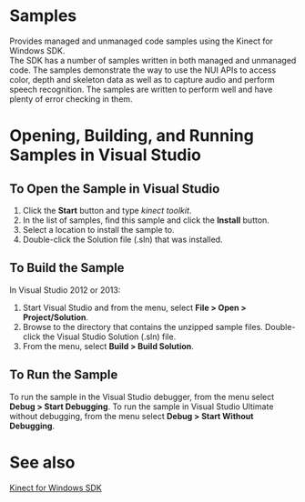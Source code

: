 Samples  
=======  

Provides managed and unmanaged code samples using the Kinect for Windows SDK.  
The SDK has a number of samples written in both managed and unmanaged code. The samples demonstrate the way to use the NUI APIs to access color, depth and skeleton data as well as to capture audio and perform speech recognition. The samples are written to perform well and have plenty of error checking in them.  

<span id="Visual_Studio_Help"></span>

Opening, Building, and Running Samples in Visual Studio  
=======================================================  

<span id="Open"></span>
To Open the Sample in Visual Studio  
-----------------------------------  

1.  Click the **Start** button and type *kinect toolkit*.  
2.  In the list of samples, find this sample and click the **Install** button.  
3.  Select a location to install the sample to.  
4.  Double-click the Solution file (.sln) that was installed.  

<span id="Build"></span>
To Build the Sample  
-------------------  

In Visual Studio 2012 or 2013:  

1.  Start Visual Studio and from the menu, select **File \> Open \> Project/Solution**.  
2.  Browse to the directory that contains the unzipped sample files. Double-click the Visual Studio Solution (.sln) file.  
3.  From the menu, select **Build \> Build Solution**.  

<span id="Run"></span>
To Run the Sample  
-----------------  

To run the sample in the Visual Studio debugger, from the menu select **Debug \> Start Debugging**. To run the sample in Visual Studio Ultimate without debugging, from the menu select **Debug \> Start Without Debugging**.  

<span id="ID4EXC"></span>

See also  
========  

[Kinect for Windows SDK](../k4w2.md)  



<!--Please do not edit the data in the comment block below.-->
<!--
TOCTitle : Samples
RLTitle : Samples
KeywordA : O:Microsoft.Kinect.k4w_samples_v2
KeywordA : d013e7f3-ff22-2770-fd34-1062eb12d250
KeywordK : Samples
KeywordK : Samples, Kinect for Windows
AssetID : d013e7f3-ff22-2770-fd34-1062eb12d250
Locale : en-us
CommunityContent : 1
TopicType : kbOrient
DocSet : K4Wv2
ProjType : K4Wv2Proj
Technology : Kinect for Windows
Product : Kinect for Windows SDK v2
productversion : 20
-->
